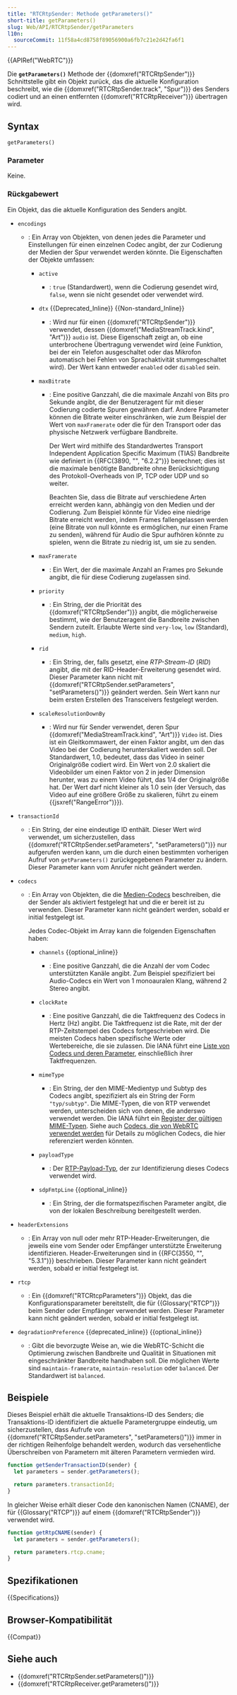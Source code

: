 ```yaml
---
title: "RTCRtpSender: Methode getParameters()"
short-title: getParameters()
slug: Web/API/RTCRtpSender/getParameters
l10n:
  sourceCommit: 11f58a4cd8758f89056900a6fb7c21e2d42fa6f1
---
```


{{APIRef("WebRTC")}}

Die **`getParameters()`** Methode der {{domxref("RTCRtpSender")}} Schnittstelle gibt ein Objekt zurück, das die aktuelle Konfiguration beschreibt, wie die {{domxref("RTCRtpSender.track", "Spur")}} des Senders codiert und an einen entfernten {{domxref("RTCRtpReceiver")}} übertragen wird.

## Syntax

```js-nolint
getParameters()
```

### Parameter

Keine.

### Rückgabewert

Ein Objekt, das die aktuelle Konfiguration des Senders angibt. <!-- RTCRtpSendParameters, derived from RTCRtpParameters -->

<!-- spec defines following in RTCRtpSendParameters -->

- `encodings`

  - : Ein Array von Objekten, von denen jedes die Parameter und Einstellungen für einen einzelnen Codec angibt, der zur Codierung der Medien der Spur verwendet werden könnte.
    Die Eigenschaften der Objekte umfassen:

    - `active`

      - : `true` (Standardwert), wenn die Codierung gesendet wird, `false`, wenn sie nicht gesendet oder verwendet wird.

    - `dtx` {{Deprecated_Inline}} {{Non-standard_Inline}}

      - : Wird nur für einen {{domxref("RTCRtpSender")}} verwendet, dessen {{domxref("MediaStreamTrack.kind", "Art")}} `audio` ist. Diese Eigenschaft zeigt an, ob eine unterbrochene Übertragung verwendet wird (eine Funktion, bei der ein Telefon ausgeschaltet oder das Mikrofon automatisch bei Fehlen von Sprachaktivität stummgeschaltet wird).
        Der Wert kann entweder `enabled` oder `disabled` sein.

    - `maxBitrate`

      - : Eine positive Ganzzahl, die die maximale Anzahl von Bits pro Sekunde angibt, die der Benutzeragent für mit dieser Codierung codierte Spuren gewähren darf.
        Andere Parameter können die Bitrate weiter einschränken, wie zum Beispiel der Wert von `maxFramerate` oder die für den Transport oder das physische Netzwerk verfügbare Bandbreite.

        Der Wert wird mithilfe des Standardwertes Transport Independent Application Specific Maximum (TIAS) Bandbreite wie definiert in {{RFC(3890, "", "6.2.2")}} berechnet; dies ist die maximale benötigte Bandbreite ohne Berücksichtigung des Protokoll-Overheads von IP, TCP oder UDP und so weiter.

        Beachten Sie, dass die Bitrate auf verschiedene Arten erreicht werden kann, abhängig von den Medien und der Codierung.
        Zum Beispiel könnte für Video eine niedrige Bitrate erreicht werden, indem Frames fallengelassen werden (eine Bitrate von null könnte es ermöglichen, nur einen Frame zu senden), während für Audio die Spur aufhören könnte zu spielen, wenn die Bitrate zu niedrig ist, um sie zu senden.

    - `maxFramerate`
      - : Ein Wert, der die maximale Anzahl an Frames pro Sekunde angibt, die für diese Codierung zugelassen sind.
    - `priority`
      - : Ein String, der die Priorität des {{domxref("RTCRtpSender")}} angibt, die möglicherweise bestimmt, wie der Benutzeragent die Bandbreite zwischen Sendern zuteilt.
        Erlaubte Werte sind `very-low`, `low` (Standard), `medium`, `high`.
    - `rid`
      - : Ein String, der, falls gesetzt, eine _RTP-Stream-ID_ (_RID_) angibt, die mit der RID-Header-Erweiterung gesendet wird.
        Dieser Parameter kann nicht mit {{domxref("RTCRtpSender.setParameters", "setParameters()")}} geändert werden.
        Sein Wert kann nur beim ersten Erstellen des Transceivers festgelegt werden.
    - `scaleResolutionDownBy`
      - : Wird nur für Sender verwendet, deren Spur {{domxref("MediaStreamTrack.kind", "Art")}} `Video` ist. Dies ist ein Gleitkommawert, der einen Faktor angibt, um den das Video bei der Codierung herunterskaliert werden soll.
        Der Standardwert, 1.0, bedeutet, dass das Video in seiner Originalgröße codiert wird.
        Ein Wert von 2.0 skaliert die Videobilder um einen Faktor von 2 in jeder Dimension herunter, was zu einem Video führt, das 1/4 der Originalgröße hat.
        Der Wert darf nicht kleiner als 1.0 sein (der Versuch, das Video auf eine größere Größe zu skalieren, führt zu einem {{jsxref("RangeError")}}).

- `transactionId`
  - : Ein String, der eine eindeutige ID enthält.
    Dieser Wert wird verwendet, um sicherzustellen, dass {{domxref("RTCRtpSender.setParameters", "setParameters()")}} nur aufgerufen werden kann, um die durch einen bestimmten vorherigen Aufruf von `getParameters()` zurückgegebenen Parameter zu ändern.
    Dieser Parameter kann vom Anrufer nicht geändert werden.
    <!-- spec defines following in RTCRtpParameters -->
- `codecs`

  - : Ein Array von Objekten, die die [Medien-Codecs](/de/docs/Web/Media/Formats/WebRTC_codecs) beschreiben, die der Sender als aktiviert festgelegt hat und die er bereit ist zu verwenden.
    Dieser Parameter kann nicht geändert werden, sobald er initial festgelegt ist.

    Jedes Codec-Objekt im Array kann die folgenden Eigenschaften haben: <!-- RTCRtpCodecParameters -->

    - `channels` {{optional_inline}}

      - : Eine positive Ganzzahl, die die Anzahl der vom Codec unterstützten Kanäle angibt.
        Zum Beispiel spezifiziert bei Audio-Codecs ein Wert von 1 monoauralen Klang, während 2 Stereo angibt.

    - `clockRate`

      - : Eine positive Ganzzahl, die die Taktfrequenz des Codecs in Hertz (Hz) angibt.
        Die Taktfrequenz ist die Rate, mit der der RTP-Zeitstempel des Codecs fortgeschrieben wird.
        Die meisten Codecs haben spezifische Werte oder Wertebereiche, die sie zulassen.
        Die IANA führt eine [Liste von Codecs und deren Parameter](https://www.iana.org/assignments/rtp-parameters/rtp-parameters.xhtml#rtp-parameters-1), einschließlich ihrer Taktfrequenzen.

    - `mimeType`

      - : Ein String, der den MIME-Medientyp und Subtyp des Codecs angibt, spezifiziert als ein String der Form `"typ/subtyp"`.
        Die MIME-Typen, die von RTP verwendet werden, unterscheiden sich von denen, die anderswo verwendet werden.
        Die IANA führt ein [Register der gültigen MIME-Typen](https://www.iana.org/assignments/rtp-parameters/rtp-parameters.xhtml#rtp-parameters-2).
        Siehe auch [Codecs, die von WebRTC verwendet werden](/de/docs/Web/Media/Formats/WebRTC_codecs) für Details zu möglichen Codecs, die hier referenziert werden könnten.

    - `payloadType`

      - : Der [RTP-Payload-Typ](https://www.iana.org/assignments/rtp-parameters/rtp-parameters.xhtml#rtp-parameters-1), der zur Identifizierung dieses Codecs verwendet wird.

    - `sdpFmtpLine` {{optional_inline}}
      - : Ein String, der die formatspezifischen Parameter angibt, die von der lokalen Beschreibung bereitgestellt werden.

- `headerExtensions`
  - : Ein Array von null oder mehr RTP-Header-Erweiterungen, die jeweils eine vom Sender oder Empfänger unterstützte Erweiterung identifizieren. Header-Erweiterungen sind in {{RFC(3550, "", "5.3.1")}} beschrieben.
    Dieser Parameter kann nicht geändert werden, sobald er initial festgelegt ist.
- `rtcp`
  - : Ein {{domxref("RTCRtcpParameters")}} Objekt, das die Konfigurationsparameter bereitstellt, die für {{Glossary("RTCP")}} beim Sender oder Empfänger verwendet werden.
    Dieser Parameter kann nicht geändert werden, sobald er initial festgelegt ist.
- `degradationPreference` {{deprecated_inline}} {{optional_inline}} <!-- removed from spec. May have been or be in chrome -->
  - : Gibt die bevorzugte Weise an, wie die WebRTC-Schicht die Optimierung zwischen Bandbreite und Qualität in Situationen mit eingeschränkter Bandbreite handhaben soll.
    Die möglichen Werte sind `maintain-framerate`, `maintain-resolution` oder `balanced`.
    Der Standardwert ist `balanced`.

## Beispiele

Dieses Beispiel erhält die aktuelle Transaktions-ID des Senders; die Transaktions-ID identifiziert die aktuelle Parametergruppe eindeutig, um sicherzustellen, dass Aufrufe von {{domxref("RTCRtpSender.setParameters", "setParameters()")}} immer in der richtigen Reihenfolge behandelt werden, wodurch das versehentliche Überschreiben von Parametern mit älteren Parametern vermieden wird.

```js
function getSenderTransactionID(sender) {
  let parameters = sender.getParameters();

  return parameters.transactionId;
}
```

In gleicher Weise erhält dieser Code den kanonischen Namen (CNAME), der für {{Glossary("RTCP")}} auf einem {{domxref("RTCRtpSender")}} verwendet wird.

```js
function getRtpCNAME(sender) {
  let parameters = sender.getParameters();

  return parameters.rtcp.cname;
}
```

## Spezifikationen

{{Specifications}}

## Browser-Kompatibilität

{{Compat}}

## Siehe auch

- {{domxref("RTCRtpSender.setParameters()")}}
- {{domxref("RTCRtpReceiver.getParameters()")}}
